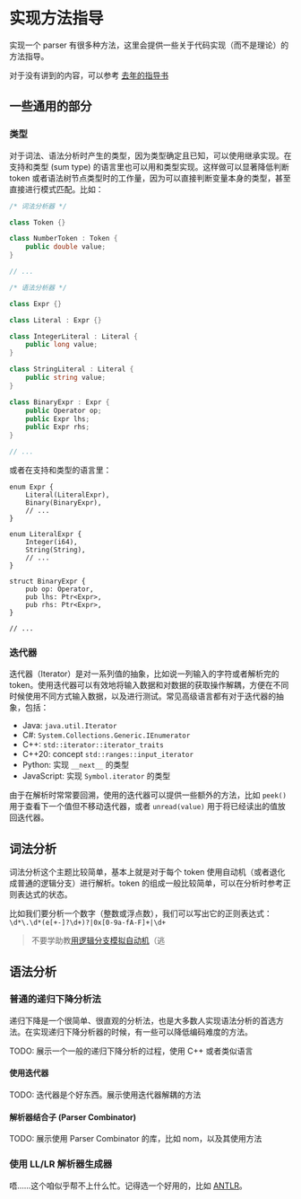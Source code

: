 # 实现方法指导

实现一个 parser 有很多种方法，这里会提供一些关于代码实现（而不是理论）的方法指导。

对于没有讲到的内容，可以参考 [去年的指导书](https://github.com/BUAA-SE-Compiling/c0-handbook#33-%E5%AE%9E%E7%8E%B0%E6%8C%87%E5%BC%95)

## 一些通用的部分

### 类型

对于词法、语法分析时产生的类型，因为类型确定且已知，可以使用继承实现。在支持和类型 (sum type) 的语言里也可以用和类型实现。这样做可以显著降低判断 token 或者语法树节点类型时的工作量，因为可以直接判断变量本身的类型，甚至直接进行模式匹配。比如：

```csharp
/* 词法分析器 */

class Token {}

class NumberToken : Token {
    public double value;
}

// ...

/* 语法分析器 */

class Expr {}

class Literal : Expr {}

class IntegerLiteral : Literal {
    public long value;
}

class StringLiteral : Literal {
    public string value;
}

class BinaryExpr : Expr {
    public Operator op;
    public Expr lhs;
    public Expr rhs;
}

// ...
```

或者在支持和类型的语言里：

```rust,ignore
enum Expr {
    Literal(LiteralExpr),
    Binary(BinaryExpr),
    // ...
}

enum LiteralExpr {
    Integer(i64),
    String(String),
    // ...
}

struct BinaryExpr {
    pub op: Operator,
    pub lhs: Ptr<Expr>,
    pub rhs: Ptr<Expr>,
}

// ...
```

### 迭代器

迭代器（Iterator）是对一系列值的抽象，比如说一列输入的字符或者解析完的 token。使用迭代器可以有效地将输入数据和对数据的获取操作解耦，方便在不同时候使用不同方式输入数据，以及进行测试。常见高级语言都有对于迭代器的抽象，包括：

- Java: `java.util.Iterator`
- C#: `System.Collections.Generic.IEnumerator`
- C++: `std::iterator::iterator_traits`
- C++20: concept `std::ranges::input_iterator`
- Python: 实现 `__next__` 的类型
- JavaScript: 实现 `Symbol.iterator` 的类型

由于在解析时常常要回溯，使用的迭代器可以提供一些额外的方法，比如 `peek()` 用于查看下一个值但不移动迭代器，或者 `unread(value)` 用于将已经读出的值放回迭代器。

## 词法分析

词法分析这个主题比较简单，基本上就是对于每个 token 使用自动机（或者退化成普通的逻辑分支）进行解析。token 的组成一般比较简单，可以在分析时参考正则表达式的状态。

比如我们要分析一个数字（整数或浮点数），我们可以写出它的正则表达式：`\d*\.\d*(e[+-]?\d+)?|0x[0-9a-fA-F]+|\d+`

> 不要学助教[用逻辑分支模拟自动机][bad_lexing]（逃

[bad_lexing]: https://github.com/01010101lzy/chigusa/blob/0a08176f4318542c1bb96114ac3f0df56ac9510d/src/c0/lexer.rs#L392-L511

## 语法分析

### 普通的递归下降分析法

递归下降是一个很简单、很直观的分析法，也是大多数人实现语法分析的首选方法。在实现递归下降分析器的时候，有一些可以降低编码难度的方法。

TODO: 展示一个一般的递归下降分析的过程，使用 C++ 或者类似语言

#### 使用迭代器

TODO: 迭代器是个好东西。展示使用迭代器解耦的方法

[error_recover]: https://www.eyalkalderon.com/nom-error-recovery/

#### 解析器结合子 (Parser Combinator)

TODO: 展示使用 Parser Combinator 的库，比如 nom，以及其使用方法

### 使用 LL/LR 解析器生成器

唔……这个咱似乎帮不上什么忙。记得选一个好用的，比如 [ANTLR][]。

[antlr]: https://www.antlr.org
